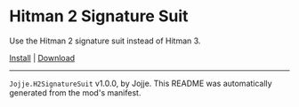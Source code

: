 # Hitman 2 Signature Suit

Use the Hitman 2 signature suit instead of Hitman 3.

[Install](https://hitman-resources.netlify.app/smf-install-link/https://github.com/JojjeE/h3-hitman2-signature-suit/releases/latest/download/mod.framework.zip) | [Download](https://github.com/JojjeE/h3-hitman2-signature-suit/releases/latest/download/mod.framework.zip)

---

`Jojje.H2SignatureSuit` v1.0.0, by Jojje. This README was automatically generated from the mod's manifest.
